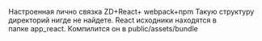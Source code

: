 Настроенная лично связка ZD+React+ webpack+npm
Такую структуру директорий нигде не найдете. React исходники находятся в папке app_react. Компилится он в public/assets/bundle
